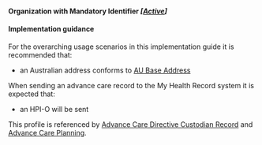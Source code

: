 #### Organization with Mandatory Identifier *[[Active](http://hl7.org/fhir/stu3/valueset-publication-status.html)]*

#### Implementation guidance
For the overarching usage scenarios in this implementation guide it is recommended that:
* an Australian address conforms to [AU Base Address](https://build.fhir.org/ig/hl7au/au-fhir-base-stu3/StructureDefinition-au-address.html)

When sending an advance care record to the My Health Record system it is expected that:
* an HPI-O will be sent

This profile is referenced by [Advance Care Directive Custodian Record](StructureDefinition-composition-acdcr-1.html) and [Advance Care Planning](StructureDefinition-composition-acp-1.html).